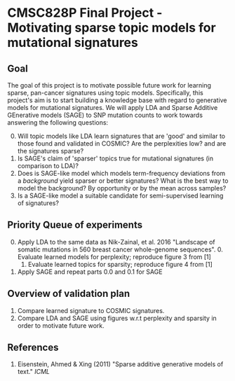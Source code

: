 # CMSC828P Final Project - Motivating sparse topic models for mutational signatures

## Goal
The goal of this project is to motivate possible future work for learning sparse, pan-cancer signatures using topic models. Specifically, this project's aim is to start building a knowledge base with regard to generative models for mutational signatures. We will apply LDA and Sparse Additive GEnerative models (SAGE) to SNP mutation counts to work towards answering the following questions:

0. Will topic models like LDA learn signatures that are 'good' and similar to those found and validated in COSMIC? Are the perplexities low? and are the signatures sparse?
1. Is SAGE's claim of 'sparser' topics true for mutational signatures (in comparison to LDA)?
2. Does is SAGE-like model which models term-frequency deviations from a *background* yield sparser or better signatures? What is the best way to model the background? By opportunity or by the mean across samples?
3. Is a SAGE-like model a suitable candidate for semi-supervised learning of signatures?

## Priority Queue of experiments
0. Apply LDA to the same data as Nik-Zainal, et al. 2016 "Landscape of somatic mutations in 560 breast cancer whole-genome sequences".
	0. Evaluate learned models for perplexity; reproduce figure 3 from [1]
	1. Evaluate learned topics for sparsity; reproduce figure 4 from [1]
1. Apply SAGE and repeat parts 0.0 and 0.1 for SAGE

## Overview of validation plan
1. Compare learned signature to COSMIC signatures. 
2. Compare LDA and SAGE using figures w.r.t perplexity and sparsity in order to motivate future work.

## References
  
1.  Eisenstein, Ahmed & Xing (2011) "Sparse additive generative models of text."  _ICML_
